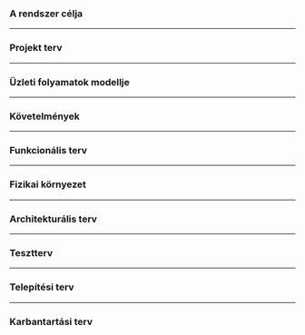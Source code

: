 ### A rendszer célja

---

### Projekt terv

---

### Üzleti folyamatok modellje

---

### Követelmények

--- 

### Funkcionális terv 

---

### Fizikai környezet


---

### Architekturális terv

---

### Tesztterv

---

### Telepítési terv

---

### Karbantartási terv